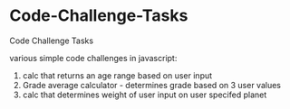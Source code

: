 # Code-Challenge-Tasks
Code Challenge Tasks


various simple code challenges in javascript: 

1) calc that returns an age range based on user input
2) Grade average calculator - determines grade based on 3 user values
3) calc that determines weight of user input on user specifed planet

